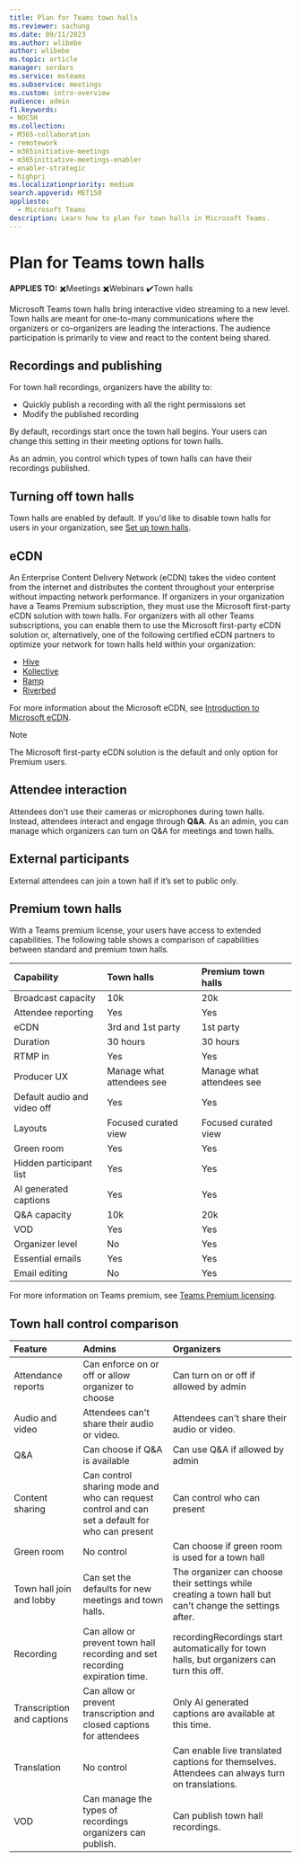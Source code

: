 ```yaml
---
title: Plan for Teams town halls
ms.reviewer: sachung
ms.date: 09/11/2023
ms.author: wlibebe
author: wlibebe
ms.topic: article
manager: serdars
ms.service: msteams
ms.subservice: meetings
ms.custom: intro-overview
audience: admin
f1.keywords:
- NOCSH
ms.collection: 
- M365-collaboration
- remotework
- m365initiative-meetings
- m365initiative-meetings-enabler
- enabler-strategic
- highpri
ms.localizationpriority: medium
search.appverid: MET150
appliesto: 
  - Microsoft Teams
description: Learn how to plan for town halls in Microsoft Teams.
---
```


# Plan for Teams town halls

**APPLIES TO:** ✖️Meetings ✖️Webinars ✔️Town halls

 Microsoft Teams town halls bring interactive video streaming to a new level. Town halls are meant for one-to-many communications where the organizers or co-organizers are leading the interactions. The audience participation is primarily to view and react to the content being shared.

## Recordings and publishing

For town hall recordings, organizers have the ability to:

- Quickly publish a recording with all the right permissions set
- Modify the published recording

By default, recordings start once the town hall begins. Your users can change this setting in their meeting options for town halls.

As an admin, you control which types of town halls can have their recordings published.

## Turning off town halls

Town halls are enabled by default. If you'd like to disable town halls for users in your organization, see [Set up town halls](set-up-town-halls.md).

## eCDN

An Enterprise Content Delivery Network (eCDN) takes the video content from the internet and distributes the content throughout your enterprise without impacting network performance. If organizers in your organization have a Teams Premium subscription, they must use the Microsoft first-party eCDN solution with town halls. For organizers with all other Teams subscriptions, you can enable them to use the Microsoft first-party eCDN solution or, alternatively, one of the following certified eCDN partners to optimize your network for town halls held within your organization:

- [Hive](https://www.hivestreaming.com/partners/integration-partners/microsoft/)
- [Kollective](https://kollective.com/ecdn-solutions/microsoft-live-events/)
- [Ramp](https://rampecdn.com/)
- [Riverbed](https://www.riverbed.com/solutions/office-365.html)

For more information about the Microsoft eCDN, see [Introduction to Microsoft eCDN](/ecdn/intro).

> [!NOTE]
> The Microsoft first-party eCDN solution is the default and only option for Premium users.

## Attendee interaction

Attendees don't use their cameras or microphones during town halls. Instead, attendees interact and engage through **Q&A**. As an admin, you can manage which organizers can turn on Q&A for meetings and town halls.

## External participants

External attendees can join a town hall if it’s set to public only.

## Premium town halls

With a Teams premium license, your users have access to extended capabilities. The following table shows a comparison of capabilities between standard and premium town halls.

|Capability|Town halls|Premium town halls|
|:------|:-----|:---------|
|Broadcast capacity|10k|20k|
|Attendee reporting|Yes|Yes|
|eCDN|3rd and 1st party|1st party|
|Duration|30 hours|30 hours|
|RTMP in|Yes|Yes|
|Producer UX|Manage what attendees see |Manage what attendees see |
|Default audio and video off|Yes|Yes|
|Layouts|Focused curated view|Focused curated view|
|Green room|Yes|Yes|
|Hidden participant list|Yes|Yes|
|AI generated captions|Yes|Yes|
|Q&A capacity|10k|20k|
|VOD|Yes|Yes|
|Organizer level|No|Yes|
|Essential emails|Yes|Yes|
|Email editing|No|Yes|

For more information on Teams premium, see [Teams Premium licensing](/microsoftteams/teams-add-on-licensing/licensing-enhance-teams).

## Town hall control comparison

|Feature|Admins|Organizers|
|:------|:-----|:---------|
|Attendance reports|Can enforce on or off or allow organizer to choose|Can turn on or off if allowed by admin|
|Audio and video|Attendees  can't share their audio or video.|Attendees  can't share their audio or video.|
|Q&A|Can choose if Q&A is available|Can use Q&A if allowed by admin|
|Content sharing|Can control sharing mode and who can request control and can set a default for who can present|Can control who can present|
|Green room |No control|Can choose if green room is used for a town hall|
|Town hall  join and lobby|Can set the defaults for new meetings and town halls. |The organizer can choose their settings while creating a town hall but can't change the settings after. |
|Recording|Can allow or prevent town hall recording and set recording expiration time. |recordingRecordings start automatically for town halls, but organizers can turn this off. |
|Transcription and captions|Can allow or prevent transcription and closed captions for attendees|Only AI generated captions are available at this time. |
|Translation |No control|Can enable live translated captions for themselves. Attendees can always turn on translations. |
|VOD |Can manage the types of recordings organizers can publish. |Can publish town hall recordings.|